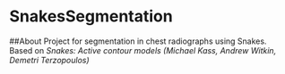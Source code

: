 # SnakesSegmentation

##About
Project for segmentation in chest radiographs using Snakes. Based on *Snakes: Active contour models (Michael Kass, Andrew Witkin, Demetri Terzopoulos)*
